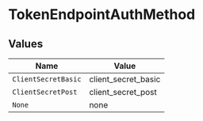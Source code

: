 # TokenEndpointAuthMethod


## Values

| Name                | Value               |
| ------------------- | ------------------- |
| `ClientSecretBasic` | client_secret_basic |
| `ClientSecretPost`  | client_secret_post  |
| `None`              | none                |